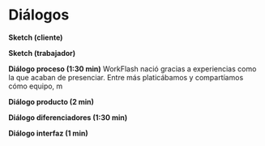 
<h1>Diálogos</h1>

  **Sketch (cliente)** 

 
  **Sketch (trabajador)** 

 
  **Diálogo proceso (1:30 min)**
  WorkFlash nació gracias a experiencias como la que acaban de presenciar. Entre más platicábamos y compartíamos cómo equipo, m
 
 **Diálogo producto (2 min)** 

 
**Diálogo diferenciadores (1:30 min)** 

 
**Diálogo interfaz (1 min)**

 

<!--stackedit_data:
eyJoaXN0b3J5IjpbLTEzMTYxOTYzNDUsLTgyOTcwNjk2OF19
-->